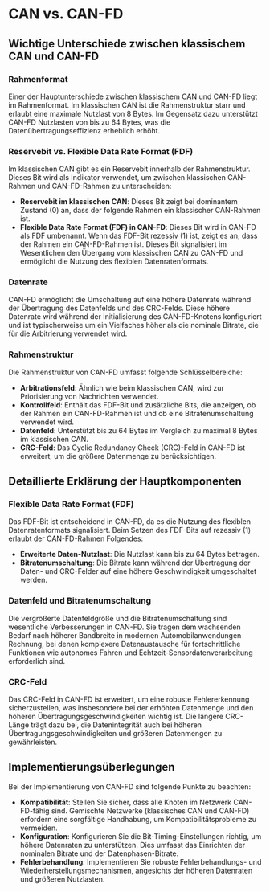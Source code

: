 # CAN vs. CAN-FD

## Wichtige Unterschiede zwischen klassischem CAN und CAN-FD

### Rahmenformat

Einer der Hauptunterschiede zwischen klassischem CAN und CAN-FD liegt im Rahmenformat. Im klassischen CAN ist die Rahmenstruktur starr und erlaubt eine maximale Nutzlast von 8 Bytes. Im Gegensatz dazu unterstützt CAN-FD Nutzlasten von bis zu 64 Bytes, was die Datenübertragungseffizienz erheblich erhöht.

### Reservebit vs. Flexible Data Rate Format (FDF)

Im klassischen CAN gibt es ein Reservebit innerhalb der Rahmenstruktur. Dieses Bit wird als Indikator verwendet, um zwischen klassischen CAN-Rahmen und CAN-FD-Rahmen zu unterscheiden:

- **Reservebit im klassischen CAN**: Dieses Bit zeigt bei dominantem Zustand (0) an, dass der folgende Rahmen ein klassischer CAN-Rahmen ist.
- **Flexible Data Rate Format (FDF) in CAN-FD**: Dieses Bit wird in CAN-FD als FDF umbenannt. Wenn das FDF-Bit rezessiv (1) ist, zeigt es an, dass der Rahmen ein CAN-FD-Rahmen ist. Dieses Bit signalisiert im Wesentlichen den Übergang vom klassischen CAN zu CAN-FD und ermöglicht die Nutzung des flexiblen Datenratenformats.

### Datenrate

CAN-FD ermöglicht die Umschaltung auf eine höhere Datenrate während der Übertragung des Datenfelds und des CRC-Felds. Diese höhere Datenrate wird während der Initialisierung des CAN-FD-Knotens konfiguriert und ist typischerweise um ein Vielfaches höher als die nominale Bitrate, die für die Arbitrierung verwendet wird.

### Rahmenstruktur

Die Rahmenstruktur von CAN-FD umfasst folgende Schlüsselbereiche:

- **Arbitrationsfeld**: Ähnlich wie beim klassischen CAN, wird zur Priorisierung von Nachrichten verwendet.
- **Kontrollfeld**: Enthält das FDF-Bit und zusätzliche Bits, die anzeigen, ob der Rahmen ein CAN-FD-Rahmen ist und ob eine Bitratenumschaltung verwendet wird.
- **Datenfeld**: Unterstützt bis zu 64 Bytes im Vergleich zu maximal 8 Bytes im klassischen CAN.
- **CRC-Feld**: Das Cyclic Redundancy Check (CRC)-Feld in CAN-FD ist erweitert, um die größere Datenmenge zu berücksichtigen.

## Detaillierte Erklärung der Hauptkomponenten

### Flexible Data Rate Format (FDF)

Das FDF-Bit ist entscheidend in CAN-FD, da es die Nutzung des flexiblen Datenratenformats signalisiert. Beim Setzen des FDF-Bits auf rezessiv (1) erlaubt der CAN-FD-Rahmen Folgendes:

- **Erweiterte Daten-Nutzlast**: Die Nutzlast kann bis zu 64 Bytes betragen.
- **Bitratenumschaltung**: Die Bitrate kann während der Übertragung der Daten- und CRC-Felder auf eine höhere Geschwindigkeit umgeschaltet werden.

### Datenfeld und Bitratenumschaltung

Die vergrößerte Datenfeldgröße und die Bitratenumschaltung sind wesentliche Verbesserungen in CAN-FD. Sie tragen dem wachsenden Bedarf nach höherer Bandbreite in modernen Automobilanwendungen Rechnung, bei denen komplexere Datenaustausche für fortschrittliche Funktionen wie autonomes Fahren und Echtzeit-Sensordatenverarbeitung erforderlich sind.

### CRC-Feld

Das CRC-Feld in CAN-FD ist erweitert, um eine robuste Fehlererkennung sicherzustellen, was insbesondere bei der erhöhten Datenmenge und den höheren Übertragungsgeschwindigkeiten wichtig ist. Die längere CRC-Länge trägt dazu bei, die Datenintegrität auch bei höheren Übertragungsgeschwindigkeiten und größeren Datenmengen zu gewährleisten.

## Implementierungsüberlegungen

Bei der Implementierung von CAN-FD sind folgende Punkte zu beachten:

- **Kompatibilität**: Stellen Sie sicher, dass alle Knoten im Netzwerk CAN-FD-fähig sind. Gemischte Netzwerke (klassisches CAN und CAN-FD) erfordern eine sorgfältige Handhabung, um Kompatibilitätsprobleme zu vermeiden.
- **Konfiguration**: Konfigurieren Sie die Bit-Timing-Einstellungen richtig, um höhere Datenraten zu unterstützen. Dies umfasst das Einrichten der nominalen Bitrate und der Datenphasen-Bitrate.
- **Fehlerbehandlung**: Implementieren Sie robuste Fehlerbehandlungs- und Wiederherstellungsmechanismen, angesichts der höheren Datenraten und größeren Nutzlasten.



 